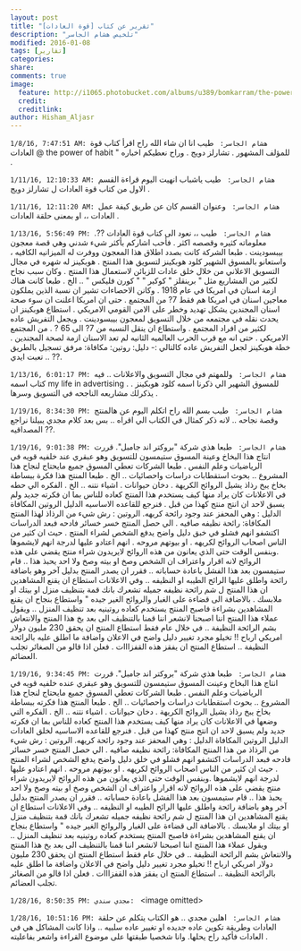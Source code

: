 ```yaml
---
layout: post
title: "تقرير عن كتاب [قوة العادات]"
description: "تلخيص هشام الجاسر"
modified: 2016-01-08
tags: [تقارير]
categories:
share:
comments: true
image: 
  feature: http://i1065.photobucket.com/albums/u389/bomkarram/the-power-of-habit_zps4ojndaav.jpg
  credit:
  creditlink:
author: Hisham_Aljasr
---
```


`1/8/16, 7:47:51 AM: هشام الجاسر: `
طيب انا ان شاء الله راح اقرأ كتاب قوة العادات @ the power of habit " للمؤلف المشهور . تشارلز دويج . وراح نعطيكم اخباره . 

`1/11/16, 12:10:33 AM: هشام الجاسر: `
طيب ياشباب انهيت اليوم قراءة القسم الاول من كتاب قوة العادات ل تشارلز دويج . 

`1/11/16, 12:11:20 AM: هشام الجاسر: `
وعنوان القسم كان عن طريق كيفة عمل العادات ،، او بمعنى حلقة العادات . 

`1/13/16, 5:56:49 PM: هشام الجاسر: `
طيب ،، نعود الى كتاب قوة العادات ??.
معلوماته كثيره وقصصه اكثر . فأحب اشاركم بأكثر شيء شدني وهي قصة معجون بيبسودينت .
طبعا الشركة كانت بصدد اطلاق هذا المعجون ووفرت له الميزانيه الكافيه ، واستعانو بالمسوق الشهير كلود هوبكينز لتسويق هذا المنتج .
هوبكينز له شهره في مجال التسويق الاعلاني من خلال خلق عادات للزبائن لاستعمال هذا المنتج . وكان سبب نجاح لكثير من المشاريع مثل " برينقلز " كوكير " " كورن فليكس " .. الخ .
طبعا كانت هناك ازمة اسنان في امريكا في عام 1918 . وكانن الاحصاءات تشير ان نسبة الذين يملكون معاجين اسنان في امريكا هم فقط 7?‏ من المجتمع . حتى ان امريكا اعلنت ان سوء صحة اسنان المجندين يشكل تهديد وخطر على الامن القومي الامريكي .
استطاع هوبكينز ان يحدث نقله في مجتمعه من خلال التسويق لمعجون بيبسودينت . ويجعل التفريش عاده لكثير من افراد المجتمع . واستطاع ان ينقل النسبه من 7?‏ الى 65 ?‏ . من المجتمع الامريكي . حتى انه مع قرب الحرب العالميه الثانيه لم تعد الاسنان ازمة لصحة المجندين .
خطة هوبكينز لجعل التفريش عاده كالتالي :-
دليل:
روتين:
مكافاة:
مرفق تسجيل بالطريق .. تعبت ايدي ??. 

`1/13/16, 6:01:17 PM: هشام الجاسر: `
وللمهتم في مجال التسويق والاعلانات .. فيه كتاب اسمه my life in advertising . للمسوق الشهير الي ذكرنا اسمه كلود هوبكينز . يذكرلك مشاريعه الناجحه في التسويق وسرها . 

`1/19/16, 8:34:30 PM: هشام الجاسر: `
طيب بسم الله راح اتكلم اليوم عن هالمنتج وقصة نجاحه .. لانه ذكر كمثال في الكتاب الي اقراه .. بس بعد كلام مجدي يبيلنا نراجع المصداقيه ??. 

`1/19/16, 9:01:38 PM: هشام الجاسر: `
طبعا هذي شركة "بروكتر اند جامبل". قررت انتاج هذا البخاخ وعينة المسوق ستيمسون للتسويق وهو عبقري عند خلفيه قويه في الرياضيات وعلم النفس .
طبعا الشركات تعطي المسوق جميع مايحتاج لنجاح هذا المشروع .. بحوث استقطابات دراسات واحصائيات .. الخ .
طبعا المنتج هذا فكرة ببساطة بخاخ يبخ رذاذ يشيل الروائح الكريهة . دخان حيوانات . اشياء نتنه .. الخ .
الفكره الي حطه في الاعلانات كان يراد منها كيف يستخدم هذا المنتج كعاده للناس بما ان فكرته جديد ولم يسبق لاحد ان انتج منتج كهذا من قبل .
فنرجع للقاعده الاساسيه الدليل الروتين المكافاة
الدليل : وهي المحفز عند وجود رائحة كريهه.
الروتين : رش شيء من الرذاذ لهذا المنتج
المكافاة: رائحة نظيفه صافيه .
الي حصل المنتج خسر خسائر فادحه
فبعد الدراسات اكتشفو انهم فشلو في خبق دليل واضح يدفع الشخص لشراء المنتج . حيث ان كثير من الناس اصحاب الروائح لكريهه . او بيوتهم مروحه . انهم اعتادو عليها لدرجة انهم لايشموها .وبنفس الوقت حتى الذي يعانون من هذه ااروائح لايريدون شراء منتج يقضي على هذه الروائح لانه اقرار واعتراف ان الشخص وصخ او بيته وصخ ولا احد يحبذ هذا ..
قام ستيمسون بعد هذا الفشل باعادة حساباته .. فقرر ان يصدر المنتج بدليل آخر وهو باضافة رائحة واطلق عليها الرائح الطيبه او النظيفه .. وفي الاعلانات استطاع ان يقنع المشاهدين ان هذا المنتج ل شم رائحة نظيفه جميله تشعرك بانك قمة بتنظيف منزل او بيتك او ملابسك . بالاضافة الى قضاءة على الغبار والروائح الغير جيده " واستطاع بنجاح ان يقنع المشاهدين بشراءة فاصبح المنتج يستخدم كعاده روتينيه بعد تنظيف المنزل .. ويقول عملاء هذا المنتج اننا اصبحنا لانشعر اننا قمنا بالتنظيف الى بعد بخ هذا المنتج والانتعاش بشم الرائحة النظيفة ..
في خلال عام فقط استطاع المنتج ان يحقق 230 مليون دولار امريكي ارباح !!
تخيلو مجرد تغيير دليل واضح في الاعلان واضافة ما اطلق عليه بالرائحة النظيفة .. استطاع المنتج ان يفقز هذه القفزااات .
فعلن اذا قالو من الصغائر تجلب العضائم. 

`1/19/16, 9:34:45 PM: هشام الجاسر: `
طبعا هذي شركة "بروكتر اند جامبل". قررت انتاج هذا البخاخ وعينت المسوق ستيمسون للتسويق وهو عبقري عنده خلفيه قويه في الرياضيات وعلم النفس .
طبعا الشركات تعطي المسوق جميع مايحتاج لنجاح هذا المشروع .. بحوث استقطابات دراسات واحصائيات .. الخ .
طبعا المنتج هذا فكرته ببساطة بخاخ يبخ رذاذ يشيل الروائح الكريهة . دخان حيوانات . اشياء نتنه .. الخ .
الفكره التي وضعها في الاعلانات كان يراد منها كيف يستخدم هذا المنتج كعاده للناس بما ان فكرته جديد ولم يسبق لاحد ان انتج منتج كهذا من قبل .
فنرجع للقاعده الاساسيه لخلق العادات الدليل الروتين المكافاة
الدليل : وهي المحفز عند وجود رائحة كريهه.
الروتين : رش شيء من الرذاذ من هذا المنتج
المكافاة: رائحة نظيفه صافيه .
الي حصل المنتج خسر خسائر فادحه
فبعد الدراسات اكتشفو انهم فشلو في خلق دليل واضح يدفع الشخص لشراء المنتج . حيث ان كثير من الناس اصحاب الروائح لكريهه . او بيوتهم مروحه . انهم اعتادو عليها لدرجة انهم لايشموها .وبنفس الوقت حتى الذي يعانون من هذه الروائح لايريدون شراء منتج يقضي على هذه الروائح لانه اقرار واعتراف ان الشخص وصخ او بيته وصخ ولا احد يحبذ هذا ..
قام ستيمسون بعد هذا الفشل باعادة حساباته .. فقرر ان يصدر المنتج بدليل آخر وهو باضافة رائحة واطلق عليها الرائح الطيبه او النظيفه .. وفي الاعلانات استطاع ان يقنع المشاهدين ان هذا المنتج ل شم رائحة نظيفه جميله تشعرك بانك قمة بتنظيف منزل او بيتك او ملابسك . بالاضافة الى قضاءة على الغبار والروائح الغير جيده " واستطاع بنجاح ان يقنع المشاهدين بشراءة فاصبح المنتج يستخدم كعاده روتينيه بعد تنظيف المنزل .. ويقول عملاء هذا المنتج اننا اصبحنا لانشعر اننا قمنا بالتنظيف الى بعد بخ هذا المنتج والانتعاش بشم الرائحة النظيفة ..
في خلال عام فقط استطاع المنتج ان يحقق 230 مليون دولار امريكي ارباح !!
تخيلو مجرد تغيير دليل واضح في الاعلان واضافة ما اطلق عليه بالرائحة النظيفة .. استطاع المنتج ان يفقز هذه القفزااات .
فعلن اذا قالو من الصغائر تجلب العضائم. 

`1/28/16, 8:50:35 PM: مجدي سندي: `
<‎image omitted> 

`1/28/16, 10:51:16 PM: هشام الجاسر: `
اهلين مجدي .. هو الكتاب يتكلم عن حلقة العادات وطريقة تكوين عاده جديده او تغيير عاده سلبيه .. واذا كانت المشاكل هي في العادات فأكيد راح يحلها. وانا شخصيا طبقتها على موضوع القراءة واشعر بفاعليته . 

